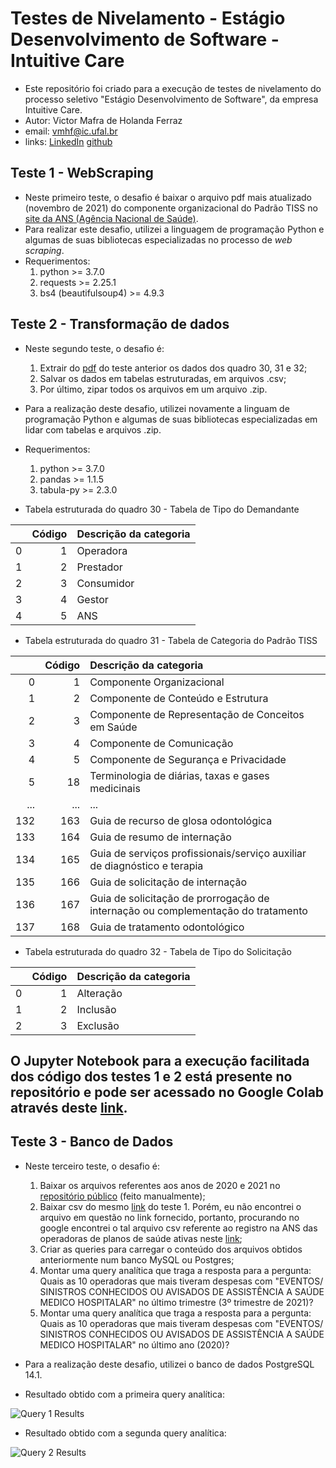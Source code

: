 # Testes de Nivelamento - Estágio Desenvolvimento de Software - Intuitive Care
*   Este repositório foi criado para a execução de testes de nivelamento do processo seletivo "Estágio Desenvolvimento de Software", da empresa Intuitive Care.
*   Autor: Victor Mafra de Holanda Ferraz 
*   email: vmhf@ic.ufal.br 
*   links: [LinkedIn](https://www.linkedin.com/in/victor-mafra-de-holanda-ferraz-b7a813200/) [github](https://github.com/MafraV) 


## Teste 1 - WebScraping
*   Neste primeiro teste, o desafio é baixar o arquivo pdf mais atualizado (novembro de 2021) do componente organizacional do Padrão TISS no [site da ANS (Agência Nacional de Saúde)](https://www.gov.br/ans/pt-br/assuntos/prestadores/padrao-para-troca-de-informacao-de-saude-suplementar-2013-tiss).
*   Para realizar este desafio, utilizei a linguagem de programação Python e algumas de suas bibliotecas especializadas no processo de *web scraping*.
*   Requerimentos:
    1.   python >= 3.7.0
    2.   requests >= 2.25.1
    3.   bs4 (beautifulsoup4) >= 4.9.3


## Teste 2 - Transformação de dados
*   Neste segundo teste, o desafio é:
    1.   Extrair do [pdf](https://www.gov.br/ans/pt-br/arquivos/assuntos/prestadores/padrao-para-troca-de-informacao-de-saude-suplementar-tiss/padrao-tiss/padrao-tiss_componente-organizacional_202111.pdf) do teste anterior os dados dos quadro 30, 31 e 32;
    2.   Salvar os dados em tabelas estruturadas, em arquivos .csv;
    3.   Por último, zipar todos os arquivos em um arquivo .zip.
*   Para a realização deste desafio, utilizei novamente a linguam de programação Python e algumas de suas bibliotecas especializadas em lidar com tabelas e arquivos .zip.
*   Requerimentos:
    1.   python >= 3.7.0
    2.   pandas >= 1.1.5
    3.   tabula-py >= 2.3.0


* Tabela estruturada do quadro 30 - Tabela de Tipo do Demandante

|    |   Código | Descrição da categoria   |
|---:|---------:|:-------------------------|
|  0 |        1 | Operadora                |
|  1 |        2 | Prestador                |
|  2 |        3 | Consumidor               |
|  3 |        4 | Gestor                   |
|  4 |        5 | ANS                      |


* Tabela estruturada do quadro 31 - Tabela de Categoria do Padrão TISS

|     |   Código | Descrição da categoria                                                                            |
|----:|---------:|:--------------------------------------------------------------------------------------------------|
|   0 |        1 | Componente Organizacional                                                                         |
|   1 |        2 | Componente de Conteúdo e Estrutura                                                                |
|   2 |        3 | Componente de Representação de Conceitos em Saúde                                                 |
|   3 |        4 | Componente de Comunicação                                                                         |
|   4 |        5 | Componente de Segurança e Privacidade                                                             |
|   5 |       18 | Terminologia de diárias, taxas e gases medicinais                                                 |
|  ... |       ... | ...                                                                                             |
| 132 |      163 | Guia de recurso de glosa odontológica                                                             |
| 133 |      164 | Guia de resumo de internação                                                                      |
| 134 |      165 | Guia de serviços profissionais/serviço auxiliar de diagnóstico e terapia                          |
| 135 |      166 | Guia de solicitação de internação                                                                 |
| 136 |      167 | Guia de solicitação de prorrogação de internação ou complementação do tratamento                  |
| 137 |      168 | Guia de tratamento odontológico                                                                   |

* Tabela estruturada do quadro 32 - Tabela de Tipo do Solicitação

|    |   Código | Descrição da categoria   |
|---:|---------:|:-------------------------|
|  0 |        1 | Alteração                |
|  1 |        2 | Inclusão                 |
|  2 |        3 | Exclusão                 |


## O Jupyter Notebook para a execução facilitada dos código dos testes 1 e 2 está presente no repositório e pode ser acessado no Google Colab através deste [link](https://colab.research.google.com/drive/1jp87mR7BkT7RuoxNjlG5sXAT8awm_yJl?usp=sharing).

## Teste 3 - Banco de Dados

*   Neste terceiro teste, o desafio é:
    1.   Baixar os arquivos referentes aos anos de 2020 e 2021 no [repositório público](http://ftp.dadosabertos.ans.gov.br/FTP/PDA/demonstracoes_contabeis/) (feito manualmente);
    2.   Baixar csv do mesmo [link](https://www.gov.br/ans/pt-br/assuntos/prestadores/padrao-para-troca-de-informacao-de-saude-suplementar-2013-tiss) do teste 1. Porém, eu não encontrei o arquivo em questão no link fornecido, portanto, procurando no google encontrei o tal arquivo csv referente ao registro na ANS das operadoras de planos de saúde ativas neste [link](https://dados.gov.br/dataset/operadoras-de-planos-privados-de-saude);
    3.   Criar as queries para carregar o conteúdo dos arquivos obtidos anteriormente num banco MySQL ou Postgres;
    4. Montar uma query analítica que traga a resposta para a pergunta: Quais as 10 operadoras que mais tiveram despesas com "EVENTOS/ SINISTROS CONHECIDOS OU AVISADOS  DE ASSISTÊNCIA A SAÚDE MEDICO HOSPITALAR" no último trimestre (3º trimestre de 2021)?
     5. Montar uma query analítica que traga a resposta para a pergunta: Quais as 10 operadoras que mais tiveram despesas com "EVENTOS/ SINISTROS CONHECIDOS OU AVISADOS  DE ASSISTÊNCIA A SAÚDE MEDICO HOSPITALAR" no último ano (2020)?

*  Para a realização deste desafio, utilizei o banco de dados PostgreSQL 14.1.

* Resultado obtido com a primeira query analítica:

![Query 1 Results](https://user-images.githubusercontent.com/32077156/145493665-cfc408e6-4a71-4295-9dc2-054824b3820f.png)

* Resultado obtido com a segunda query analítica:

![Query 2 Results](https://user-images.githubusercontent.com/32077156/145493673-0cbed7dc-22aa-4ac2-aa4f-56deeea0c262.png)

